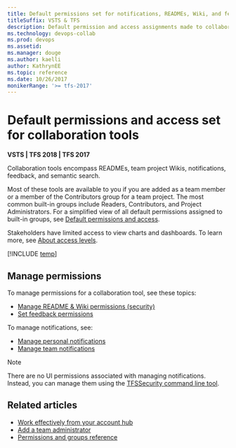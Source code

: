 ```yaml
---
title: Default permissions set for notifications, READMEs, Wiki, and feedback 
titleSuffix: VSTS & TFS 
description: Default permission and access assignments made to collaboration tools such as alerts, Wiki, and feedback for Visual Studio Team Services & Team Foundation Server 
ms.technology: devops-collab
ms.prod: devops
ms.assetid:  
ms.manager: douge
ms.author: kaelli
author: KathrynEE
ms.topic: reference
ms.date: 10/26/2017  
monikerRange: '>= tfs-2017'
---
```



# Default permissions and access set for collaboration tools 

**VSTS | TFS 2018 | TFS 2017**

Collaboration tools encompass READMEs, team project Wikis, notifications, feedback, and semantic search.  

Most of these tools are available to you if you are added as a team member or a member of the Contributors group for a team project. The most common built-in groups include Readers, Contributors, and Project Administrators. For a simplified view of all default permissions assigned to built-in groups, see [Default permissions and access](../security/permissions-access.md).  

Stakeholders have limited access to view charts and dashboards. To learn more, see [About access levels](../security/access-levels.md).


[!INCLUDE [temp](../security/_shared/collaborate.md)]

## Manage permissions

To manage permissions for a collaboration tool, see these topics:
- [Manage README & Wiki permissions (security)](manage-readme-wiki-permissions.md?toc=/vsts/collaborate/toc.json&bc=/vsts/collaborate/breadcrumb/toc.json)
- [Set feedback permissions](../feedback/give-permissions-feedback.md?toc=/vsts/feedback/toc.json&bc=/vsts/collaborate/feedback/toc.json )

To manage notifications, see: 
- [Manage personal notifications](../notifications/manage-personal-notifications.md?toc=/vsts/notifications/toc.json&bc=/vsts/notifications/breadcrumb/toc.json)
- [Manage team notifications](../collaborate/manage-team-notifications.md?toc=/vsts/notifications/toc.json&bc=/vsts/notifications/breadcrumb/toc.json) 

>[!NOTE]
>There are no UI permissions associated with managing notifications. Instead, you can manage them using the [TFSSecurity command line tool](/tfs/server/ref/command-line/tfssecurity-cmd#collection-level-permissions).

## Related articles

- [Work effectively from your account hub](../user-guide/account-home-pages.md)
- [Add a team administrator](../work/scale/add-team-administrator.md) 
- [Permissions and groups reference](../security/permissions.md)


